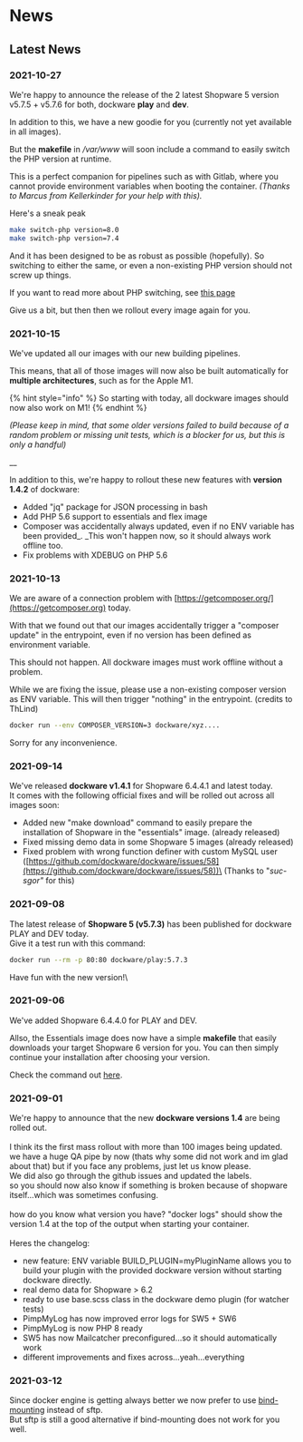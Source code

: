 # News

## Latest News

### 2021-10-27

We're happy to announce the release of the 2 latest Shopware 5 version v5.7.5 + v5.7.6 for both, dockware **play** and **dev**.

In addition to this, we have a new goodie for you (currently not yet available in all images).

But the **makefile** in _/var/www_ will soon include a command to easily switch the PHP version at runtime.

This is a perfect companion for pipelines such as with Gitlab, where you cannot provide environment variables when booting the container. _(Thanks to Marcus from Kellerkinder for your help with this)._

Here's a sneak peak

```bash
make switch-php version=8.0
make switch-php version=7.4
```

And it has been designed to be as robust as possible (hopefully). So switching to either the same, or even a non-existing PHP version should not screw up things.

If you want to read more about PHP switching, see [this page](features/switch-php-version.md)

Give us a bit, but then then we rollout every image again for you.



### 2021-10-15

We've updated all our images with our new building pipelines.

This means, that all of those images will now also be built automatically for **multiple architectures**, such as for the Apple M1.

{% hint style="info" %}
So starting with today, all dockware images should now also work on M1!
{% endhint %}

_(Please keep in mind, that some older versions failed to build because of a random problem or missing unit tests, which is a blocker for us, but this is only a handful)_

__

In addition to this, we're happy to rollout these new features with **version 1.4.2** of dockware:

* Added "jq" package for JSON processing in bash
* Add PHP 5.6 support to essentials and flex image
* Composer was accidentally always updated, even if no ENV variable has been provided_. _This won't happen now, so it should always work offline too.
* Fix problems with XDEBUG on PHP 5.6



### 2021-10-13

We are aware of a connection problem with [https://getcomposer.org/](https://getcomposer.org) today.&#x20;

With that we found out that our images accidentally trigger a "composer update" in the entrypoint, even if no version has been defined as environment variable.

This should not happen. All dockware images must work offline without a problem.

While we are fixing the issue, please use a non-existing composer version as ENV variable. This will then trigger "nothing" in the entrypoint. (credits to ThLind)

```bash
docker run --env COMPOSER_VERSION=3 dockware/xyz....
```

Sorry for any inconvenience.



### 2021-09-14

We've released **dockware v1.4.1** for Shopware 6.4.4.1 and latest today.\
It comes with the following official fixes and will be rolled out across all images soon:

* Added new "make download" command to easily prepare the installation of Shopware in the "essentials" image. (already released)
* Fixed missing demo data in some Shopware 5 images (already released)
*   Fixed problem with wrong function definer with custom MySQL user ([https://github.com/dockware/dockware/issues/58](https://github.com/dockware/dockware/issues/58))\
    (Thanks to "_suc-sgor"_ for this)



### 2021-09-08

The latest release of **Shopware 5 (v5.7.3)** has been published for dockware PLAY and DEV today.\
Give it a test run with this command:

```bash
docker run --rm -p 80:80 dockware/play:5.7.3
```

Have fun with the new version!\


### 2021-09-06

We've added Shopware 6.4.4.0 for PLAY and DEV.

Allso, the Essentials image does now have a simple **makefile** that easily downloads your target Shopware 6 version for you. You can then simply continue your installation after choosing your version.

Check the command out [here](development/dockware-essentials.md#install-your-shopware-version).

### 2021-09-01

We're happy to announce that the new **dockware versions 1.4** are being rolled out.\
\
I think its the first mass rollout with more than 100 images being updated.\
we have a huge QA pipe by now (thats why some did not work and im glad about that) but if you face any problems, just let us know please.\
We did also go through the github issues and updated the labels. \
so you should now also know if something is broken because of shopware itself...which was sometimes confusing.\
\
how do you know what version you have? "docker logs" should show the version 1.4 at the top of the output when starting your container.\
\
Heres the changelog:

* new feature: ENV variable BUILD\_PLUGIN=myPluginName allows you to build your plugin with the provided dockware version without starting dockware directly.
* real demo data for Shopware > 6.2
* ready to use base.scss class in the dockware demo plugin (for watcher tests)
* PimpMyLog has now improved error logs for SW5 + SW6
* PimpMyLog is now PHP 8 ready
* SW5 has now Mailcatcher preconfigured...so it should automatically work
* different improvements and fixes across...yeah...everything

### 2021-03-12

Since docker engine is getting always better we now prefer to use [bind-mounting](tips-and-tricks/how-to-use-bind-mounting.md) instead of sftp.\
But sftp is still a good alternative if bind-mounting does not work for you well.
